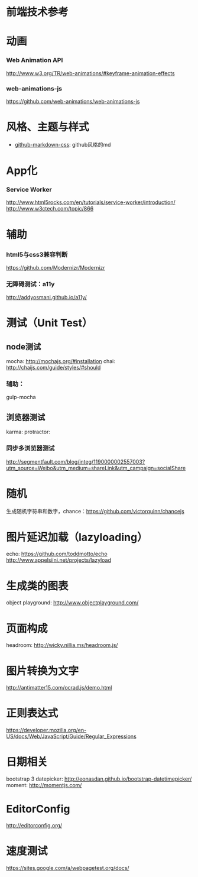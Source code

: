 # 前端技术参考

# 动画
### Web Animation API
http://www.w3.org/TR/web-animations/#keyframe-animation-effects

### web-animations-js
https://github.com/web-animations/web-animations-js

# 风格、主题与样式

* [github-markdown-css](https://github.com/sindresorhus/github-markdown-css): github风格的md

# App化

### Service Worker
http://www.html5rocks.com/en/tutorials/service-worker/introduction/
http://www.w3ctech.com/topic/866


# 辅助

### html5与css3兼容判断
https://github.com/Modernizr/Modernizr

### 无障碍测试：a11y
http://addyosmani.github.io/a11y/

# 测试（Unit Test）

## node测试
mocha: http://mochajs.org/#installation
chai: http://chaijs.com/guide/styles/#should
### 辅助：
gulp-mocha

## 浏览器测试
karma:
protractor:

### 同步多浏览器测试
http://segmentfault.com/blog/integ/1190000002557003?utm_source=Weibo&utm_medium=shareLink&utm_campaign=socialShare


# 随机
生成随机字符串和数字，chance：https://github.com/victorquinn/chancejs

# 图片延迟加载（lazyloading）
echo: https://github.com/toddmotto/echo
http://www.appelsiini.net/projects/lazyload

# 生成类的图表
object playground: http://www.objectplayground.com/

# 页面构成
headroom: http://wicky.nillia.ms/headroom.js/

# 图片转换为文字
http://antimatter15.com/ocrad.js/demo.html

# 正则表达式
https://developer.mozilla.org/en-US/docs/Web/JavaScript/Guide/Regular_Expressions

# 日期相关
bootstrap 3 datepicker: http://eonasdan.github.io/bootstrap-datetimepicker/
moment: http://momentjs.com/

# EditorConfig
http://editorconfig.org/



# 速度测试
https://sites.google.com/a/webpagetest.org/docs/
